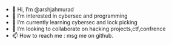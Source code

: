 - 👋 Hi, I’m @arshjahmurad
- 👀 I’m interested in cybersec and programming
- 🌱 I’m currently learning  cybersec and lock picking
- 💞️ I’m looking to collaborate on hacking projects,ctf,confrence
- 📫 How to reach me :
msg me on github.

<!---
arshjahmurad/arshjahmurad is a ✨ special ✨ repository because its `README.md` (this file) appears on your GitHub profile.
You can click the Preview link to take a look at your changes.
--->
